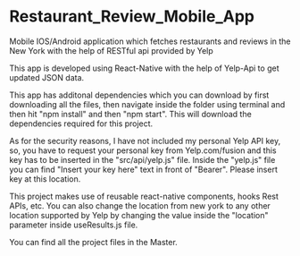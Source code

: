 # Restaurant_Review_Mobile_App
Mobile IOS/Android application which fetches restaurants and reviews in the New York with the help of RESTful api provided by Yelp

This app is developed using React-Native with the help of Yelp-Api to get updated JSON data.

This app has additonal dependencies which you can download by first downloading all the files, then navigate inside the folder using terminal and then hit "npm install" and then "npm start". This will download the dependencies required for this project.

As for the security reasons, I have not included my personal Yelp API key, so, you have to request your personal key from Yelp.com/fusion and this key has to be inserted in the "src/api/yelp.js" file. Inside the "yelp.js" file you can find "Insert your key here" text in front of "Bearer". Please insert key at this location.

This project makes use of reusable react-native components, hooks Rest APIs, etc. You can also change the location from new york to any other location supported by Yelp by changing the value inside the "location" parameter inside useResults.js file.

You can find all the project files in the Master.
